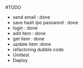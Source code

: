 #TODO

* send email : done
* save hash ipo password : done
* login : done
* add item : done
* get item : done
* update item :done
* refactoring dubble code
* Unittest
* Deploy